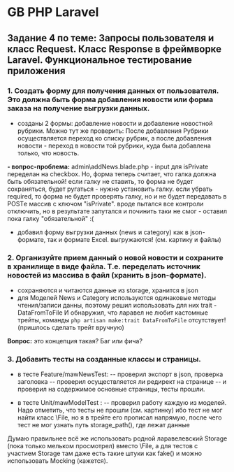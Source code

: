 # GB PHP Laravel
## Задание 4 по теме: Запросы пользователя и класс Request. Класс Response в фреймворке Laravel. Функциональное тестирование приложения

### 1. Создать форму для получения данных от пользователя. Это должна быть форма добавления новости или форма заказа на получение выгрузки данных.
- созданы 2 формы: добавление новости и добавление новостной рубрики. 
Можно тут же проверить: После добавления Рубрики осуществляется переход ко списку рубрик, 
а после добавления новости - переход в новости той рубрики, куда была добавлена только, что новость. 

**- вопрос-проблема:** admin\addNews.blade.php - input для isPrivate переделан на checkbox. Но, форма теперь считает, что галка должна быть обязательной!
  если галку не ставить, то форма не будет сохраняться, будет ругаться -  нужно установить галку.
  если убрать required, то форма не будет проверять галку, но и не будет передавать в POSTе массив с ключом "isPrivate".
  вроде пытался все контроли отключить, но в результате запутался и починить таки не смог - оставил пока галку "обязательной" :(
  
- добавил форму выгрузки данных (news и category) как в json-формате, так и формате Excel. выгружаются!
     (см. картику и файлы)
### 2. Организуйте прием данный о новой новости и сохраните в хранилище в виде файла. Т.е. переделать источник новостей из массива в файл (хранить в json-формате).
- сохраняются и читаются данные из storage, хранится в json
- для Моделей News и Category используются одинаковые методы чтения/записи данны, поэтому решил использовать для них trait - DataFromToFile
И обнаружил, что ларавел не любит кастомные трейты, команды ```` php artisan make:trait DataFromToFile ```` отсутствует!
(пришлось сделать трейт вручную)

**Вопрос:** это концепция такая? Баг или фича?

### 3. Добавить тесты на созданные классы и страницы.

- в тесте Feature/mawNewsTest: 
 --  проверил экспорт в json, проверка заголовка
 -- проверил осуществляется ли  редирект на странице
 -- и проверил на содержимое основные страницы, тесты прошли.
 
- в тесте Unit/mawModelTest :
 -- проверил работу каждую из моделей.
 Надо отметить, что тесты не прошли (см. картинку) ибо тест не мог найти класс \File, но я в трейте его прописал напрямую,
 после чего тест не мог узнать путь storage_path(), где лежат данные
 
 Думаю правильнее всё же использовать родной ларавелевский Storage (пока только мельком просмотрел) вместо \File,
  а для тестов с участием Storage там даже есть такие штуки как fake() и можно использовать Mocking (кажется).
   


